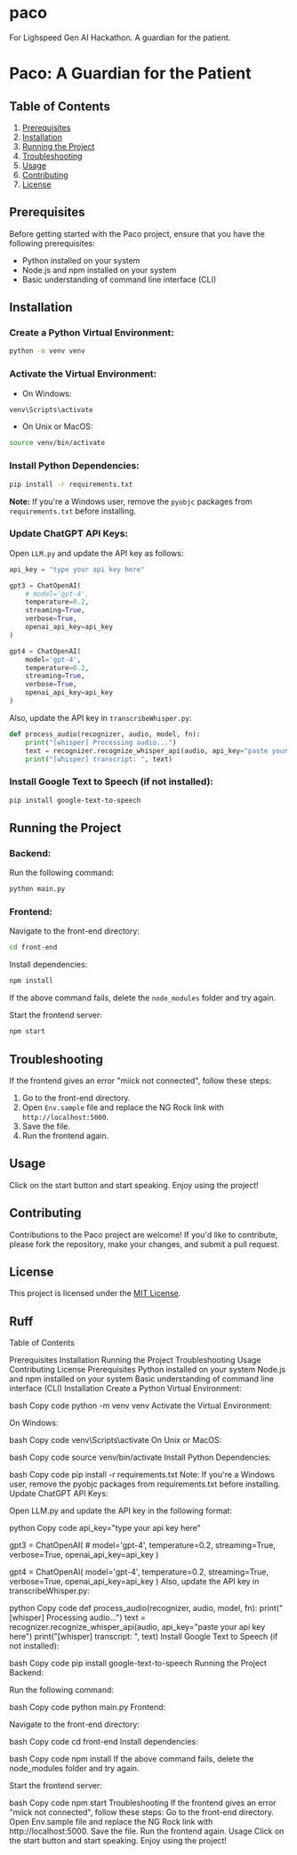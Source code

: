 # paco
For Lighspeed Gen AI Hackathon. A guardian for the patient.

# Paco: A Guardian for the Patient

## Table of Contents

1. [Prerequisites](#prerequisites)
2. [Installation](#installation)
3. [Running the Project](#running-the-project)
4. [Troubleshooting](#troubleshooting)
5. [Usage](#usage)
6. [Contributing](#contributing)
7. [License](#license)

## Prerequisites

Before getting started with the Paco project, ensure that you have the following prerequisites:

- Python installed on your system
- Node.js and npm installed on your system
- Basic understanding of command line interface (CLI)

## Installation

### Create a Python Virtual Environment:

```bash
python -m venv venv
```

### Activate the Virtual Environment:

- On Windows:

```bash
venv\Scripts\activate
```

- On Unix or MacOS:

```bash
source venv/bin/activate
```

### Install Python Dependencies:

```bash
pip install -r requirements.txt
```

**Note:** If you're a Windows user, remove the `pyobjc` packages from `requirements.txt` before installing.

### Update ChatGPT API Keys:

Open `LLM.py` and update the API key as follows:

```python
api_key = "type your api key here"

gpt3 = ChatOpenAI(
    # model='gpt-4',
    temperature=0.2,
    streaming=True,
    verbose=True,
    openai_api_key=api_key
)

gpt4 = ChatOpenAI(
    model='gpt-4',
    temperature=0.2,
    streaming=True,
    verbose=True,
    openai_api_key=api_key
)
```

Also, update the API key in `transcribeWhisper.py`:

```python
def process_audio(recognizer, audio, model, fn):
    print("[whisper] Processing audio...")
    text = recognizer.recognize_whisper_api(audio, api_key="paste your api key here")
    print("[whisper] transcript: ", text)
```

### Install Google Text to Speech (if not installed):

```bash
pip install google-text-to-speech
```

## Running the Project

### Backend:

Run the following command:

```bash
python main.py
```

### Frontend:

Navigate to the front-end directory:

```bash
cd front-end
```

Install dependencies:

```bash
npm install
```

If the above command fails, delete the `node_modules` folder and try again.

Start the frontend server:

```bash
npm start
```

## Troubleshooting

If the frontend gives an error "miick not connected", follow these steps:

1. Go to the front-end directory.
2. Open `Env.sample` file and replace the NG Rock link with `http://localhost:5000`.
3. Save the file.
4. Run the frontend again.

## Usage

Click on the start button and start speaking. Enjoy using the project!

## Contributing

Contributions to the Paco project are welcome! If you'd like to contribute, please fork the repository, make your changes, and submit a pull request.

## License

This project is licensed under the [MIT License](LICENSE).

## Ruff

Table of Contents

Prerequisites
Installation
Running the Project
Troubleshooting
Usage
Contributing
License
Prerequisites
Python installed on your system
Node.js and npm installed on your system
Basic understanding of command line interface (CLI)
Installation
Create a Python Virtual Environment:

bash
Copy code
python -m venv venv
Activate the Virtual Environment:

On Windows:

bash
Copy code
venv\Scripts\activate
On Unix or MacOS:

bash
Copy code
source venv/bin/activate
Install Python Dependencies:

bash
Copy code
pip install -r requirements.txt
Note: If you're a Windows user, remove the pyobjc packages from requirements.txt before installing.
Update ChatGPT API Keys:

Open LLM.py and update the API key in the following format:

python
Copy code
api_key="type your api key here"

gpt3 = ChatOpenAI(
    # model='gpt-4',
    temperature=0.2,
    streaming=True,
    verbose=True,
    openai_api_key=api_key
)

gpt4 = ChatOpenAI(
    model='gpt-4',
    temperature=0.2,
    streaming=True,
    verbose=True,
    openai_api_key=api_key
)
Also, update the API key in transcribeWhisper.py:

python
Copy code
def process_audio(recognizer, audio, model, fn):
    print("[whisper] Processing audio...")
    text = recognizer.recognize_whisper_api(audio, api_key="paste your api key here")
    print("[whisper] transcript: ", text)
Install Google Text to Speech (if not installed):

bash
Copy code
pip install google-text-to-speech
Running the Project
Backend:

Run the following command:

bash
Copy code
python main.py
Frontend:

Navigate to the front-end directory:

bash
Copy code
cd front-end
Install dependencies:

bash
Copy code
npm install
If the above command fails, delete the node_modules folder and try again.

Start the frontend server:

bash
Copy code
npm start
Troubleshooting
If the frontend gives an error "miick not connected", follow these steps:
Go to the front-end directory.
Open Env.sample file and replace the NG Rock link with http://localhost:5000.
Save the file.
Run the frontend again.
Usage
Click on the start button and start speaking.
Enjoy using the project!